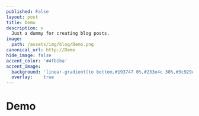 ```yaml
---
published: False
layout: post
title: Demo
description: >
  Just a dummy for creating blog posts.
image:  
  path: /assets/img/blog/Demo.png
canonical_url: http://Demo
hide_image: false
accent_color: '#4fb1ba'
accent_image:
  background: 'linear-gradient(to bottom,#193747 0%,#233e4c 30%,#3c929e 50%,#d5d5d4 70%,#cdccc8 100%)'
  overlay:    true
---
```


# Demo
